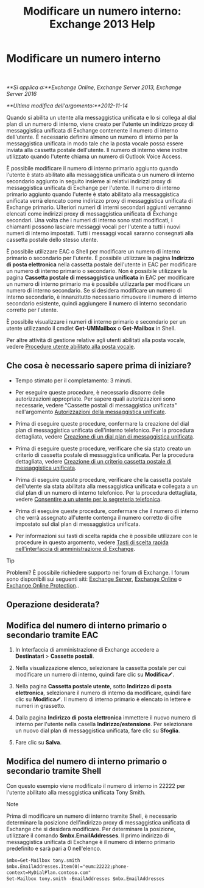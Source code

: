 ﻿---
title: 'Modificare un numero interno: Exchange 2013 Help'
TOCTitle: Modificare un numero interno
ms:assetid: ff22b366-3bfb-4bf7-9f11-62fba48f1caf
ms:mtpsurl: https://technet.microsoft.com/it-it/library/Bb232208(v=EXCHG.150)
ms:contentKeyID: 50555714
ms.date: 05/22/2018
mtps_version: v=EXCHG.150
ms.translationtype: MT
---

# Modificare un numero interno

 

_**Si applica a:**Exchange Online, Exchange Server 2013, Exchange Server 2016_

_**Ultima modifica dell'argomento:**2012-11-14_

Quando si abilita un utente alla messaggistica unificata e lo si collega al dial plan di un numero di interno, viene creato per l'utente un indirizzo proxy di messaggistica unificata di Exchange contenente il numero di interno dell'utente. È necessario definire almeno un numero di interno per la messaggistica unificata in modo tale che la posta vocale possa essere inviata alla cassetta postale dell'utente. Il numero di interno viene inoltre utilizzato quando l'utente chiama un numero di Outlook Voice Access.

È possibile modificare il numero di interno primario aggiunto quando l'utente è stato abilitato alla messaggistica unificata o un numero di interno secondario aggiunto in seguito insieme ai relativi indirizzi proxy di messaggistica unificata di Exchange per l'utente. Il numero di interno primario aggiunto quando l'utente è stato abilitato alla messaggistica unificata verrà elencato come indirizzo proxy di messaggistica unificata di Exchange primario. Ulteriori numeri di interni secondari aggiunti verranno elencati come indirizzi proxy di messaggistica unificata di Exchange secondari. Una volta che i numeri di interno sono stati modificati, i chiamanti possono lasciare messaggi vocali per l'utente a tutti i nuovi numeri di interno impostati. Tutti i messaggi vocali saranno consegnati alla cassetta postale dello stesso utente.

È possibile utilizzare EAC o Shell per modificare un numero di interno primario o secondario per l'utente. È possibile utilizzare la pagina **Indirizzo di posta elettronica** nella cassetta postale dell'utente in EAC per modificare un numero di interno primario o secondario. Non è possibile utilizzare la pagina **Cassetta postale di messaggistica unificata** in EAC per modificare un numero di interno primario ma è possibile utilizzarla per modificare un numero di interno secondario. Se si desidera modificare un numero di interno secondario, è innanzitutto necessario rimuovere il numero di interno secondario esistente, quindi aggiungere il numero di interno secondario corretto per l'utente.

È possibile visualizzare i numeri di interno primario e secondario per un utente utilizzando il cmdlet **Get-UMMailbox** o **Get-Mailbox** in Shell.

Per altre attività di gestione relative agli utenti abilitati alla posta vocale, vedere [Procedure utente abilitato alla posta vocale](voice-mail-enabled-user-procedures-exchange-2013-help.md).

## Che cosa è necessario sapere prima di iniziare?

  - Tempo stimato per il completamento: 3 minuti.

  - Per eseguire queste procedure, è necessario disporre delle autorizzazioni appropriate. Per sapere quali autorizzazioni sono necessarie, vedere "Cassette postali di messaggistica unificata" nell'argomento [Autorizzazioni della messaggistica unificate](unified-messaging-permissions-exchange-2013-help.md).

  - Prima di eseguire queste procedure, confermare la creazione del dial plan di messaggistica unificata dell'interno telefonico. Per la procedura dettagliata, vedere [Creazione di un dial plan di messaggistica unificata](create-a-um-dial-plan-exchange-2013-help.md).

  - Prima di eseguire queste procedure, verificare che sia stato creato un criterio di cassetta postale di messaggistica unificata. Per la procedura dettagliata, vedere [Creazione di un criterio cassetta postale di messaggistica unificata](create-a-um-mailbox-policy-exchange-2013-help.md).

  - Prima di eseguire queste procedure, verificare che la cassetta postale dell'utente sia stata abilitata alla messaggistica unificata e collegata a un dial plan di un numero di interno telefonico. Per la procedura dettagliata, vedere [Consentire a un utente per la segreteria telefonica](enable-a-user-for-voice-mail-exchange-2013-help.md).

  - Prima di eseguire queste procedure, confermare che il numero di interno che verrà assegnato all'utente contenga il numero corretto di cifre impostato sul dial plan di messaggistica unificata.

  - Per informazioni sui tasti di scelta rapida che è possibile utilizzare con le procedure in questo argomento, vedere [Tasti di scelta rapida nell'interfaccia di amministrazione di Exchange](keyboard-shortcuts-in-the-exchange-admin-center-exchange-online-protection-help.md).


> [!TIP]
> Problemi? È possibile richiedere supporto nei forum di Exchange. I forum sono disponibili sui seguenti siti: <A href="https://go.microsoft.com/fwlink/p/?linkid=60612">Exchange Server</A>, <A href="https://go.microsoft.com/fwlink/p/?linkid=267542">Exchange Online</A> o <A href="https://go.microsoft.com/fwlink/p/?linkid=285351">Exchange Online Protection</A>..



## Operazione desiderata?

## Modifica del numero di interno primario o secondario tramite EAC

1.  In Interfaccia di amministrazione di Exchange accedere a **Destinatari** \> **Cassette postali**.

2.  Nella visualizzazione elenco, selezionare la cassetta postale per cui modificare un numero di interno, quindi fare clic su **Modifica**![Icona Modifica](images/JJ218640.6f53ccb2-1f13-4c02-bea0-30690e6ea71d(EXCHG.150).gif "Icona Modifica").

3.  Nella pagina **Cassetta postale utente**, sotto **Indirizzo di posta elettronica**, selezionare il numero di interno da modificare, quindi fare clic su **Modifica**![Icona Modifica](images/JJ218640.6f53ccb2-1f13-4c02-bea0-30690e6ea71d(EXCHG.150).gif "Icona Modifica"). Il numero di interno primario è elencato in lettere e numeri in grassetto.

4.  Dalla pagina **Indirizzo di posta elettronica** immettere il nuovo numero di interno per l'utente nella casella **Indirizzo/estensione**. Per selezionare un nuovo dial plan di messaggistica unificata, fare clic su **Sfoglia**.

5.  Fare clic su **Salva**.

## Modifica del numero di interno primario o secondario tramite Shell

Con questo esempio viene modificato il numero di interno in 22222 per l'utente abilitato alla messggistica unificata Tony Smith.


> [!NOTE]
> Prima di modificare un numero di interno tramite Shell, è necessario determinare la posizione dell'indirizzo proxy di messaggistica unificata di Exchange che si desidera modificare. Per determinare la posizione, utilizzare il comando <STRONG>$mbx.EmailAddresses</STRONG>. Il primo indirizzo di messaggistica unificata di Exchange è il numero di interno primario predefinito e sarà pari a 0 nell'elenco.



    $mbx=Get-Mailbox tony.smith
    $mbx.EmailAddresses.Item(0)="eum:22222;phone-context=MyDialPlan.contoso.com"
    Set-Mailbox tony.smith -EmailAddresses $mbx.EmailAddresses

